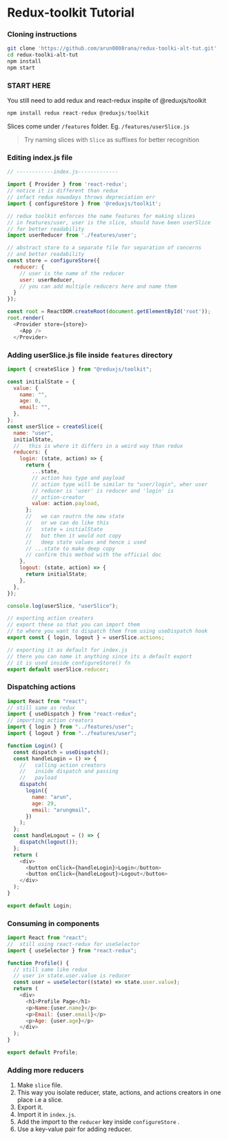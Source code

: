 # Redux-toolkit Tutorial

### Cloning instructions

```bash
git clone 'https://github.com/arun0808rana/redux-toolki-alt-tut.git'
cd redux-toolki-alt-tut
npm install
npm start
```

### START HERE

You still need to add redux and react-redux inspite of @reduxjs/toolkit

```js
npm install redux react-redux @reduxjs/toolkit
```

Slices come under `/features` folder. Eg. `/features/userSlice.js`

> Try naming slices with `Slice` as suffixes for better recognition

### Editing index.js file

```js
// ------------index.js-------------

import { Provider } from 'react-redux';
// notice it is different than redux
// infact redux nowadays throws depreciation err
import { configureStore } from '@reduxjs/toolkit';

// redux toolkit enforces the name features for making slices
// in features/user, user is the slice, should have been userSlice
// for better readability
import userReducer from './features/user';

// abstract store to a separate file for separation of concerns
// and better readability
const store = configureStore({
  reducer: {
    // user is the name of the reducer
    user: userReducer,
    // you can add multiple reducers here and name them
  }
});

const root = ReactDOM.createRoot(document.getElementById('root'));
root.render(
  <Provider store={store}>
    <App />
  </Provider>
```

### Adding userSlice.js file inside `features` directory

```js
import { createSlice } from "@reduxjs/toolkit";

const initialState = {
  value: {
    name: "",
    age: 0,
    email: "",
  },
};
const userSlice = createSlice({
  name: "user",
  initialState,
  //   this is where it differs in a weird way than redux
  reducers: {
    login: (state, action) => {
      return {
        ...state,
        // action has type and payload
        // action type will be similar to "user/login", wher user
        // reducer is 'user' is reducer and 'login' is
        // action-creator
        value: action.payload,
      };
      //   we can reutrn the new state
      //   or we can do like this
      //   state = initialState
      //   but then it would not copy
      //   deep state values and hence i used
      // ...state to make deep copy
      // confirm this method with the official doc
    },
    logout: (state, action) => {
      return initialState;
    },
  },
});

console.log(userSlice, "userSlice");

// exporting action creaters
// export these so that you can import them
// to where you want to dispatch them from using useDispatch hook
export const { login, logout } = userSlice.actions;

// exporting it as default for index.js
// there you can name it anything since its a default export
// it is used inside configureStore() fn
export default userSlice.reducer;
```

### Dispatching actions

```js
import React from "react";
// still same as redux
import { useDispatch } from "react-redux";
// importing action creators
import { login } from "../features/user";
import { logout } from "../features/user";

function Login() {
  const dispatch = useDispatch();
  const handleLogin = () => {
    //   calling action creators
    //   inside dispatch and passing
    //   payload
    dispatch(
      login({
        name: "arun",
        age: 29,
        email: "arungmail",
      })
    );
  };
  const handleLogout = () => {
    dispatch(logout());
  };
  return (
    <div>
      <button onClick={handleLogin}>Login</button>
      <button onClick={handleLogout}>Logout</button>
    </div>
  );
}

export default Login;
```

### Consuming in components

```js
import React from "react";
//  still using react-redux for useSelector
import { useSelector } from "react-redux";

function Profile() {
  // still same like redux
  // user in state.user.value is reducer
  const user = useSelector((state) => state.user.value);
  return (
    <div>
      <h1>Profile Page</h1>
      <p>Name:{user.name}</p>
      <p>Email: {user.email}</p>
      <p>Age: {user.age}</p>
    </div>
  );
}

export default Profile;
```

### Adding more reducers

1. Make `slice` file.
2. This way you isolate reducer, state, actions, and actions creators in one place i.e a slice.
3. Export it.
4. Import it in `index.js`.
5. Add the import to the `reducer` key inside `configureStore` .
6. Use a key-value pair for adding reducer.
